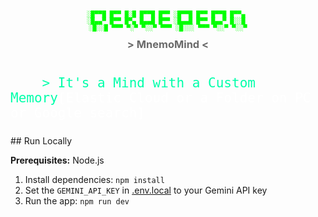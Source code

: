 <div align="center">
  <pre style="font-size: 10px; font-weight: bold; color: #00ff00;">
░█▀▀█ █▀▀ █░█ █▀▀█ █▀▀ ░█▀▀█ █▀▀ █▀▀█ █▀▀▄ 
░█▄▄▀ █▀▀ █▀▄ █▄▄█ █▀▀ ░█▄▄█ █▀▀ █▄▄▀ █░░█ 
░█░░█ ▀▀▀ ▀░▀ ▀░░▀ ▀▀▀ ░█░░░ ▀▀▀ ▀░░▀ ▀░░▀
  </pre>
  <h3 style="color: #6a6a6a; margin-top: -10px;">> MnemoMind <</h3>
</div>

  <code style="color: #00ffaa; font-size: 1.5em; display: block;">
    > It's a Mind with a Custom Memory<span style="color: #ffffff;">[Elastic Cloud or a Folder on PC or Google search]</span>
  </code>

</div>
## Run Locally

**Prerequisites:**  Node.js


1. Install dependencies:
   `npm install`
2. Set the `GEMINI_API_KEY` in [.env.local](.env.local) to your Gemini API key
3. Run the app:
   `npm run dev`
